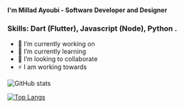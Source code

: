 


#### I'm Millad Ayoubi - Software Developer and Designer


### Skills: Dart (Flutter), Javascript (Node), Python .

- 🔭 I’m currently working on 
- 🌱 I’m currently learning 
- 👯 I’m looking to collaborate 
- ⚡ I am working towards



![GitHub stats](https://github-readme-stats.vercel.app/api?username=milladAyoubi&show_icons=true)

[![Top Langs](https://github-readme-stats.vercel.app/api/top-langs/?username=milladAyoubi&layout=compact&text_color=daf7dc&bg_color=151515)](https://github.com/milladAyoubi/github-readme-stats)


